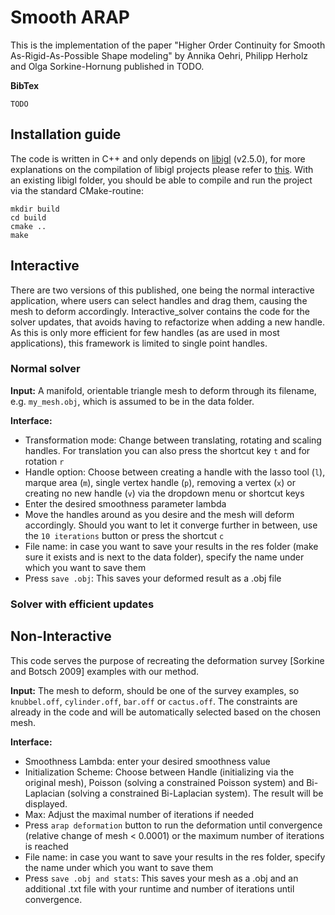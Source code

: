 # Smooth ARAP

This is the implementation of the paper "Higher Order Continuity for Smooth As-Rigid-As-Possible Shape modeling" by Annika Oehri, Philipp Herholz and Olga Sorkine-Hornung published in TODO. 

**BibTex**
```
TODO
```

## Installation guide

The code is written in C++ and only depends on [libigl](https://github.com/libigl/libigl) (v2.5.0), for more explanations on the compilation of libigl projects please refer to [this](https://libigl.github.io/). With an existing libigl folder, you should be able to compile and run the project via the standard CMake-routine:
```
mkdir build
cd build
cmake ..
make
```

## Interactive
There are two versions of this published, one being the normal interactive application, where users can select handles and drag them, causing the mesh to deform accordingly. Interactive_solver contains the code for the solver updates, that avoids having to refactorize when adding a new handle. As this is only more efficient for few handles (as are used in most applications), this framework is limited to single point handles. 

### Normal solver

**Input:** A manifold, orientable triangle mesh to deform through its filename, e.g. `my_mesh.obj`, which is assumed to be in the data folder. 

**Interface:**
* Transformation mode: Change between translating, rotating and scaling handles. For translation you can also press the shortcut key `t` and for rotation `r` 
* Handle option: Choose between creating a handle with the lasso tool (`l`), marque area (`m`), single vertex handle (`p`), removing a vertex (`x`) or creating no new handle (`v`) via the dropdown menu or shortcut keys
* Enter the desired smoothness parameter lambda
* Move the handles around as you desire and the mesh will deform accordingly. Should you want to let it converge further in between, use the `10 iterations` button or press the shortcut `c`
* File name: in case you want to save your results in the res folder (make sure it exists and is next to the data folder), specify the name under which you want to save them
* Press `save .obj`: This saves your deformed result  as a .obj file

### Solver with efficient updates




## Non-Interactive
This code serves the purpose of recreating the deformation survey [Sorkine and Botsch 2009] examples with our method. 

**Input:** The mesh to deform, should be one of the survey examples, so `knubbel.off`, `cylinder.off`, `bar.off` or `cactus.off`. The constraints are already in the code and will be automatically selected based on the chosen mesh.

**Interface:**
* Smoothness Lambda: enter your desired smoothness value
* Initialization Scheme: Choose between Handle (initializing via the original mesh), Poisson (solving a constrained Poisson system) and Bi-Laplacian (solving a constrained Bi-Laplacian system). The result will be displayed. 
* Max: Adjust the maximal number of iterations if needed
* Press `arap deformation` button to run the deformation until convergence (relative change of mesh < 0.0001) or the maximum number of iterations is reached
* File name: in case you want to save your results in the res folder, specify the name under which you want to save them
* Press `save .obj and stats`: This saves your mesh as a .obj and an additional .txt file with your runtime and number of iterations until convergence. 
